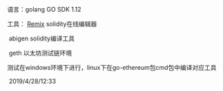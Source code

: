 语言：golang   GO SDK 1.12

工具：  [Remix](https://remix.ethereum.org/#optimize=false&version=soljson-v0.4.25+commit.59dbf8f1.js)      solidity在线编辑器

​              abigen    solidity编译工具

​              geth        以太坊测试链环境

测试在windows环境下进行，linux下在go-ethereum包cmd包中编译对应工具



​                                                                                                                                             2019/4/28/12:33

